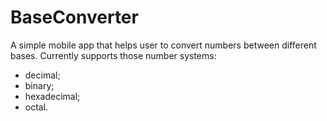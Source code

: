 # BaseConverter
A simple mobile app that helps user to convert numbers between different bases.
Currently supports those number systems:
  * decimal;
  * binary;
  * hexadecimal;
  * octal.